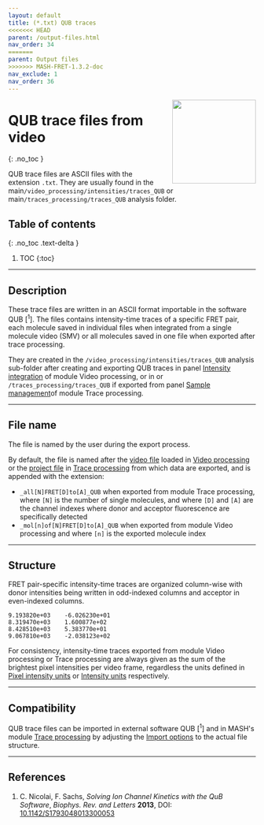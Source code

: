 ```yaml
---
layout: default
title: (*.txt) QUB traces
<<<<<<< HEAD
parent: /output-files.html
nav_order: 34
=======
parent: Output files
>>>>>>> MASH-FRET-1.3.2-doc
nav_exclude: 1
nav_order: 36
---
```


<img src="../assets/images/logos/logo-output-files_400px.png" width="170" style="float:right; margin-left: 15px;"/>

# QUB trace files from video
{: .no_toc }

QUB trace files are ASCII files with the extension `.txt`. They are usually found in the main`/video_processing/intensities/traces_QUB` or main`/traces_processing/traces_QUB` analysis folder.

## Table of contents
{: .no_toc .text-delta }

1. TOC
{:toc}


---

## Description

These trace files are written in an ASCII format importable in the software QUB [<sup>1</sup>].
The files contains intensity-time traces of a specific FRET pair, each molecule saved in individual files when integrated from a single molecule video (SMV) or all molecules saved in one file when exported after trace processing.

They are created in the `/video_processing/intensities/traces_QUB` analysis sub-folder after creating and exporting QUB traces in panel 
[Intensity integration](../video-processing/panels/panel-intensity-integration.html#create-and-export-intensity-time-traces) of module Video processing, or in or `/traces_processing/traces_QUB` if exported from panel 
[Sample management](../trace-processing/panels/panel-sample-management.html#export-processed-data)of module Trace processing.


---

## File name

The file is named by the user during the export process.

By default, the file is named after the <u>video file</u> loaded in 
[Video processing](../video-processing/panels/area-visualization.html#load-videoimage-file) or the <u>project file</u> in 
[Trace processing](../trace-processing/panels/area-project-management.html#project-list) from which data are exported, and is appended with the extension:
* `_all[N]FRET[D]to[A]_QUB` when exported from module Trace processing, where `[N]` is the number of single molecules, and where `[D]` and `[A]` are the channel indexes where donor and acceptor fluorescence are specifically detected
* `_mol[n]of[N]FRET[D]to[A]_QUB` when exported from module Video processing and where `[n]` is the exported molecule index


---

## Structure

FRET pair-specific intensity-time traces are organized column-wise with donor intensities being written in odd-indexed columns and acceptor in even-indexed columns.

```
9.193820e+03	-6.026230e+01	
8.319470e+03	1.600877e+02	
8.428510e+03	5.383770e+01	
9.067810e+03	-2.038123e+02	
```

For consistency, intensity-time traces exported from module Video processing or Trace processing are always given as the sum of the brightest pixel intensities per video frame, regardless the units defined in
[Pixel intensity units](../video-processing/panels/panel-plot.html#pixel-intensity-units) or 
[Intensity units](../trace-processing/panels/panel-plot.html#intensity-units) respectively.


---

## Compatibility

QUB trace files can be imported in external software QUB [<sup>1</sup>] and in MASH's module
[Trace processing](../trace-processing/workflow.html#import-single-molecule-data) by adjusting the 
[Import options](../trace-processing/functionalities/set-import-options.html) to the actual file structure.


---

## References

1. C. Nicolai, F. Sachs, *Solving Ion Channel Kinetics with the QuB Software*, *Biophys. Rev. and Letters* **2013**, DOI: 
[10.1142/S1793048013300053](https://doi.org/10.1142/S1793048013300053)
